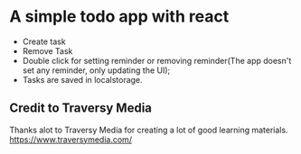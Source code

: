 # A simple todo app with react

- Create task
- Remove Task
- Double click for setting reminder or removing reminder(The app doesn't set any reminder, only updating the UI);
- Tasks are saved in localstorage.

## Credit to Traversy Media

Thanks alot to Traversy Media for creating a lot of good learning materials.
https://www.traversymedia.com/
